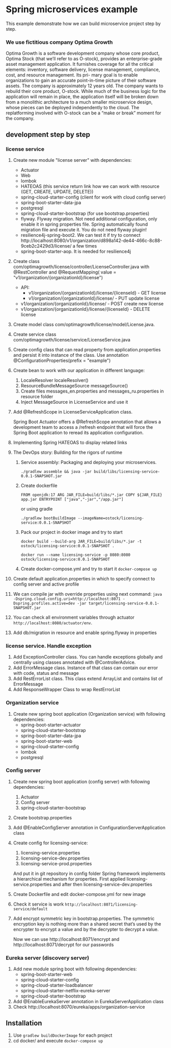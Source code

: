 # Spring microservices example


This example demonstrate how we can build microservice project step by step.

### We use fictitious company **Optima Growth**

Optima Growth is a software development company whose core product, Optima Stock (that we’ll refer to as O-stock),
provides an enterprise-grade asset management application. It furnishes coverage for all the critical elements:
inventory, software delivery, license management, compliance, cost, and resource management. Its pri- mary goal is to
enable organizations to gain an accurate point-in-time picture of their software assets. The company is approximately 12
years old. The company wants to rebuild their core product, O-stock. While much of the business logic for the
application will remain in place, the application itself will be broken down from a monolithic architecture to a much
smaller microservice design, whose pieces can be deployed independently to the cloud. The replatforming involved with
O-stock can be a “make or break” moment for the company.

## development step by step

### license service

1. Create new module "license server" with dependencies:
   - Actuator
   - Web
   - lombok
   - HATEOAS (this service return link how we can work with resource (GET, CREATE, UPDATE, DELETE))
   - spring-cloud-starter-config (client for work with cloud config server)
   - spring-boot-starter-data-jpa
   - postgresql
   - spring-cloud-starter-bootstrap (for use bootstrap.properties)
   - flyway. Flyway migration. Not need additional configuration, only enable it in spring properties file. Spring
     automatically found migration file and execute it. You do not need flyway plugin!
   - resilience4j-spring-boot2. We can test it if try to
     connect http://localhost:8080/v1/organization/d898a142-de44-466c-8c88-9ceb2c2429d3/license/ a few times
   - spring-boot-starter-aop. It is needed for resilience4j

2. Create class com/optimagrowth/license/controller/LicenseController.java with @RestController and @RequestMapping(
   value = "v1/organization/{organizationId}/license")

    - API:
       - v1/organization/{organizationId}/license/{licenseId} - GET license
       - v1/organization/{organizationId}/license/ - PUT update license 
     - v1/organization/{organizationId}/license/ - POST create new license
     - v1/organization/{organizationId}/license/{licenseId} - DELETE license
3. Create model class com/optimagrowth/license/model/License.java.
4. Create service class com/optimagrowth/license/service/LicenseService.java
5. Create config class that can read property from application.properties and persist it into instance of the class. Use
   annotation @ConfigurationProperties(prefix = "example")
6. Create bean to work with our application in different language:
   1. LocaleResolver localeResolver()
   2. ResourceBundleMessageSource messageSource()
   3. Create files messages_en.properties and messages_ru.properties in resource folder
   4. Inject MessageSource in LicenseService and use it 
7. Add @RefreshScope in LicenseServiceApplication class.

   Spring Boot Actuator offers a @RefreshScope annotation that allows a development team to access a /refresh endpoint
   that will force the Spring Boot application to reread its application configuration.

8. Implementing Spring HATEOAS to display related links
9. The DevOps story: Building for the rigors of runtime
   1. Service assembly: Packaging and deploying your microservices.
   
      `./gradlew assemble && java -jar build/libs/licensing-service-0.0.1-SNAPSHOT.jar` 
   2. Create dockerfile
   
      `FROM openjdk:17
      ARG JAR_FILE=build/libs/*.jar
      COPY ${JAR_FILE} app.jar
      ENTRYPOINT ["java","-jar","/app.jar"]`
      
      or using gradle

      `./gradlew bootBuildImage --imageName=ostock/licensing-service:0.0.1-SNAPSHOT`
   3. Pack our project in docker image and try to start
   
      `docker build --build-arg JAR_FILE=build/libs/*.jar -t ostock/licensing-service:0.0.1-SNAPSHOT .`
      
      `docker run --name licensing-service -p 8080:8080 ostock/licensing-service:0.0.1-SNAPSHOT`
   
   4. Create docker-compose.yml and try to start it `docker-compose up`
10. Create default application.properties in which to specify connect to config server and active profile
11. We can compile jar with override properties using next command:
    `java -Dspring.cloud.config.uri=http://localhost:8071
    -Dspring.profiles.active=dev
    -jar target/licensing-service-0.0.1-SNAPSHOT.jar`
12. You can check all environment variables through actuator `http://localhost:8080/actuator/env`.
13. Add db/migration in resource and enable spring.flyway in properties

### license service. Handle exception
1. Add ExceptionController class. You can handle exceptions globally and centrally using classes annotated with @ControllerAdvice.
2. Add ErrorMessage class. Instance of that class can contain our error with code, status and message
3. Add RestErrorList class. This class extend ArrayList and contains list of ErrorMessage
4. Add ResponseWrapper Class to wrap RestErrorList

### Organization service
1. Create new spring boot application (Organization service) with following dependencies:
   - spring-boot-starter-actuator
   - spring-cloud-starter-bootstrap
   - spring-boot-starter-data-jpa
   - spring-boot-starter-web
   - spring-cloud-starter-config
   - lombok
   - postgresql


### Config server

1. Create new spring boot application (config server) with following dependencies:
   1. Actuator
   2. Config server
   3. spring-cloud-starter-bootstrap
2. Create bootstrap.properties
3. Add @EnableConfigServer annotation in ConfigurationServerApplication class
4. Create config for licensing-service:
   1. licensing-service.properties
   2. licensing-service-dev.properties
   3. licensing-service-prod.properties
    
   And put it in git repository in config folder
   Spring framework implements a hierarchical mechanism for properties. First applied licensing-service.properties and
   after then licensing-service-dev.properties
5. Create Dockerfile and edit docker-compose.yml for new image
6. Check it service is work `http://localhost:8071/licensing-service/default`
7. Add encrypt symmetric key in bootstrap.properties. The symmetric encryption key is nothing more than a shared secret
   that’s used by the encrypter to encrypt a value and by the decrypter to decrypt a value.

   Now we can use http://localhost:8071/encrypt and http://localhost:8071/decrypt for our passwords

### Eureka server (discovery server)

1. Add new module spring boot with following dependencies:
   - spring-boot-starter-web
   - spring-cloud-starter-config
   - spring-cloud-starter-loadbalancer
   - spring-cloud-starter-netflix-eureka-server
   - spring-cloud-starter-bootstrap
2. Add @EnableEurekaServer annotation in EurekaServerApplication class
3. Check http://localhost:8070/eureka/apps/organization-service

## Installation

1. Use `gradlew buildDockerImage` for each project
2. cd docker/ and execute `docker-compose up` 



